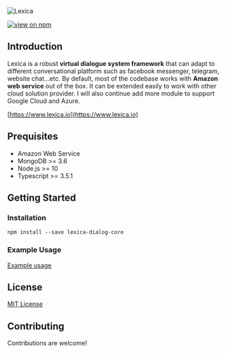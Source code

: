 <img src="https://lexica.io/assets/images/Lexica_Logo.svg" alt="Lexica" />

[![view on npm](https://img.shields.io/badge/npm-v1.0.1-blue.svg)](https://www.npmjs.com/package/lexica-dialog-core)

## Introduction

Lexica is a robust **virtual dialogue system framework** that can adapt to different conversational platform such as facebook messenger, telegram, website chat...etc. By default, most of the codebase works with **Amazon web service** out of the box. It can be extended easily to work with other cloud solution provider. I will also continue add more module to support Google Cloud and Azure.

[https://www.lexica.io](https://www.lexica.io)


## Prequisites
* Amazon Web Service
* MongoDB >= 3.6
* Node.js >= 10
* Typescript >= 3.5.1


## Getting Started


### Installation
```
npm install --save lexica-dialog-core
```

### Example Usage
[Example usage](https://github.com/tomlai19852004/lexica-virtual-agent)


## License
[MIT License](https://github.com/tomlai19852004/lexica-dialog-core/blob/master/LICENSE.md)


## Contributing
Contributions are welcome!